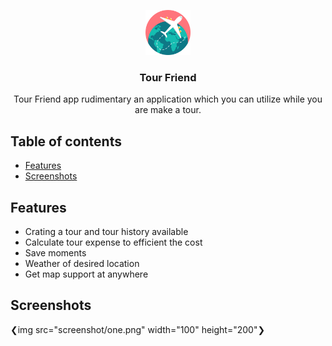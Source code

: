 <p align="center">
  <a href="https://github.com/smashiqurrahman/Tour-Friend">
    <img src="./travel.png" alt="logo" width="72" height="72">
  </a>
</p>
<h3 align="center">Tour Friend</h3>
<p align="center">
  Tour Friend app rudimentary an application which you can utilize while you are make a tour.
  </p>

## Table of contents

- [Features](#Features)
- [Screenshots](#Screenshots)


## Features

- Crating a tour and tour history available
- Calculate tour expense to efficient the cost
- Save moments
- Weather of desired location
- Get map support at anywhere

## Screenshots

❮img src="screenshot/one.png" width="100" height="200"❯
